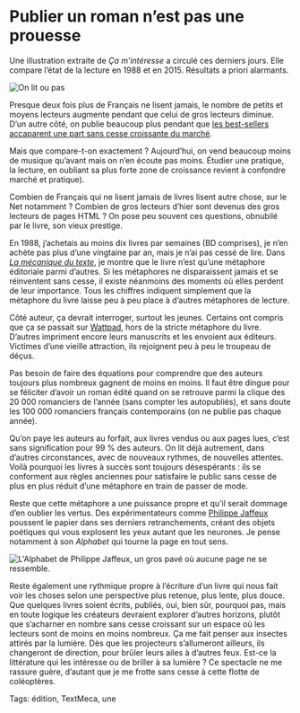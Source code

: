 # Publier un roman n&#8217;est pas une prouesse

Une illustration extraite de *Ça m’intéresse* a circulé ces derniers jours. Elle compare l’état de la lecture en 1988 et en 2015. Résultats a priori alarmants.

![On lit ou pas](http://blog.tcrouzet.comhttps://tcrouzet.com/images_tc/2015/06/liton1.jpg)

Presque deux fois plus de Français ne lisent jamais, le nombre de petits et moyens lecteurs augmente pendant que celui de gros lecteurs diminue. D’un autre côté, on publie beaucoup plus pendant que [les best-sellers accaparent une part sans cesse croissante du marché](http://blog.tcrouzet.com/2014/03/22/pourquoi-jaime-lire-en-numerique/).

Mais que compare-t-on exactement ? Aujourd’hui, on vend beaucoup moins de musique qu’avant mais on n’en écoute pas moins. Étudier une pratique, la lecture, en oubliant sa plus forte zone de croissance revient à confondre marché et pratique).

Combien de Français qui ne lisent jamais de livres lisent autre chose, sur le Net notamment ? Combien de gros lecteurs d’hier sont devenus des gros lecteurs de pages HTML ? On pose peu souvent ces questions, obnubilé par le livre, son vieux prestige.

En 1988, j’achetais au moins dix livres par semaines (BD comprises), je n’en achète pas plus d’une vingtaine par an, mais je n’ai pas cessé de lire. Dans [*La mécanique du texte*](http://blog.tcrouzet.com/la-mecanique-du-texte/), je montre que le livre n’est qu’une métaphore éditoriale parmi d’autres. Si les métaphores ne disparaissent jamais et se réinventent sans cesse, il existe néanmoins des moments où elles perdent de leur importance. Tous les chiffres indiquent simplement que la métaphore du livre laisse peu à peu place à d’autres métaphores de lecture.

Côté auteur, ça devrait interroger, surtout les jeunes. Certains ont compris que ça se passait sur [Wattpad](http://www.wattpad.com/story/29694130-1-minute), hors de la stricte métaphore du livre. D’autres impriment encore leurs manuscrits et les envoient aux éditeurs. Victimes d’une vieille attraction, ils rejoignent peu à peu le troupeau de déçus.

Pas besoin de faire des équations pour comprendre que des auteurs toujours plus nombreux gagnent de moins en moins. Il faut être dingue pour se féliciter d’avoir un roman édité quand on se retrouve parmi la clique des 20 000 romanciers de l’année (sans compter les autopubliés), et sans doute les 100 000 romanciers français contemporains (on ne publie pas chaque année).

Qu’on paye les auteurs au forfait, aux livres vendus ou aux pages lues, c’est sans signification pour 99 % des auteurs. On lit déjà autrement, dans d’autres circonstances, avec de nouveaux rythmes, de nouvelles attentes. Voilà pourquoi les livres à succès sont toujours désespérants : ils se conforment aux règles anciennes pour satisfaire le public sans cesse de plus en plus réduit d’une métaphore en train de passer de mode.

Reste que cette métaphore a une puissance propre et qu’il serait dommage d’en oublier les vertus. Des expérimentateurs comme [Philippe Jaffeux](http://www.philippejaffeux.com/) poussent le papier dans ses derniers retranchements, créant des objets poétiques qui vous explosent les yeux autant que les neurones. Je pense notamment à son *Alphabet* qui tourne la page en tout sens.

![L'Alphabet de Philippe Jaffeux, un gros pavé où aucune page ne se ressemble.](http://blog.tcrouzet.comhttps://tcrouzet.com/images_tc/2015/06/jaff-600x414.jpg)

Reste également une rythmique propre à l’écriture d’un livre qui nous fait voir les choses selon une perspective plus retenue, plus lente, plus douce. Que quelques livres soient écrits, publiés, oui, bien sûr, pourquoi pas, mais en toute logique les créateurs devraient explorer d’autres horizons, plutôt que s’acharner en nombre sans cesse croissant sur un espace où les lecteurs sont de moins en moins nombreux. Ça me fait penser aux insectes attirés par la lumière. Dès que les projecteurs s’allumeront ailleurs, ils changeront de direction, pour brûler leurs ailes à d’autres feux. Est-ce la littérature qui les intéresse ou de briller à sa lumière ? Ce spectacle ne me rassure guère, d’autant que je me frotte sans cesse à cette flotte de coléoptères.

Tags: édition, TextMeca, une